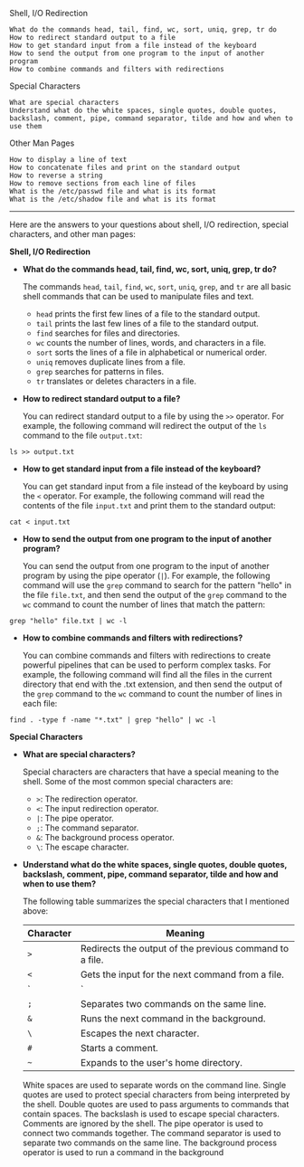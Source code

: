 Shell, I/O Redirection

    What do the commands head, tail, find, wc, sort, uniq, grep, tr do
    How to redirect standard output to a file
    How to get standard input from a file instead of the keyboard
    How to send the output from one program to the input of another program
    How to combine commands and filters with redirections

Special Characters

    What are special characters
    Understand what do the white spaces, single quotes, double quotes, backslash, comment, pipe, command separator, tilde and how and when to use them

Other Man Pages

    How to display a line of text
    How to concatenate files and print on the standard output
    How to reverse a string
    How to remove sections from each line of files
    What is the /etc/passwd file and what is its format
    What is the /etc/shadow file and what is its format

******************************************************************

Here are the answers to your questions about shell, I/O redirection, special characters, and other man pages:

**Shell, I/O Redirection**

* **What do the commands head, tail, find, wc, sort, uniq, grep, tr do?**

  The commands `head`, `tail`, `find`, `wc`, `sort`, `uniq`, `grep`, and `tr` are all basic shell commands that can be used to manipulate files and text.

  * `head` prints the first few lines of a file to the standard output.
  * `tail` prints the last few lines of a file to the standard output.
  * `find` searches for files and directories.
  * `wc` counts the number of lines, words, and characters in a file.
  * `sort` sorts the lines of a file in alphabetical or numerical order.
  * `uniq` removes duplicate lines from a file.
  * `grep` searches for patterns in files.
  * `tr` translates or deletes characters in a file.

* **How to redirect standard output to a file?**

  You can redirect standard output to a file by using the `>>` operator. For example, the following command will redirect the output of the `ls` command to the file `output.txt`:

```
ls >> output.txt
```

* **How to get standard input from a file instead of the keyboard?**

  You can get standard input from a file instead of the keyboard by using the `<` operator. For example, the following command will read the contents of the file `input.txt` and print them to the standard output:

```
cat < input.txt
```

* **How to send the output from one program to the input of another program?**

  You can send the output from one program to the input of another program by using the pipe operator (`|`). For example, the following command will use the `grep` command to search for the pattern "hello" in the file `file.txt`, and then send the output of the `grep` command to the `wc` command to count the number of lines that match the pattern:

```
grep "hello" file.txt | wc -l
```

* **How to combine commands and filters with redirections?**

  You can combine commands and filters with redirections to create powerful pipelines that can be used to perform complex tasks. For example, the following command will find all the files in the current directory that end with the .txt extension, and then send the output of the `grep` command to the `wc` command to count the number of lines in each file:

```
find . -type f -name "*.txt" | grep "hello" | wc -l
```

**Special Characters**

* **What are special characters?**

  Special characters are characters that have a special meaning to the shell. Some of the most common special characters are:

  * `>`: The redirection operator.
  * `<`: The input redirection operator.
  * `|`: The pipe operator.
  * `;`: The command separator.
  * `&`: The background process operator.
  * `\`: The escape character.

* **Understand what do the white spaces, single quotes, double quotes, backslash, comment, pipe, command separator, tilde and how and when to use them?**

  The following table summarizes the special characters that I mentioned above:

  | Character | Meaning |
  |---|---|
  | `>` | Redirects the output of the previous command to a file. |
  | `<` | Gets the input for the next command from a file. |
  | `|` | Pipes the output of the previous command to the next command. |
  | `;` | Separates two commands on the same line. |
  | `&` | Runs the next command in the background. |
  | `\` | Escapes the next character. |
  | `#` | Starts a comment. |
  | `~` | Expands to the user's home directory. |

  White spaces are used to separate words on the command line. Single quotes are used to protect special characters from being interpreted by the shell. Double quotes are used to pass arguments to commands that contain spaces. The backslash is used to escape special characters. Comments are ignored by the shell. The pipe operator is used to connect two commands together. The command separator is used to separate two commands on the same line. The background process operator is used to run a command in the background

